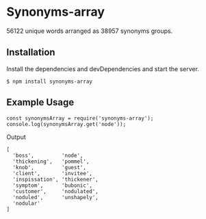 # Synonyms-array

56122 unique words arranged as 38957 synonyms groups.

## Installation

Install the dependencies and devDependencies and start the server.

```
$ npm install synonyms-array
```

## Example Usage

```
const synonymsArray = require('synonyms-array');
console.log(synonymsArray.get('node'));
```

Output

```
[
  'boss',         'node',
  'thickening',   'pommel',
  'knob',         'guest',
  'client',       'invitee',
  'inspissation', 'thickener',
  'symptom',      'bubonic',
  'customer',     'nodulated',
  'noduled',      'unshapely',
  'nodular'
]
```
